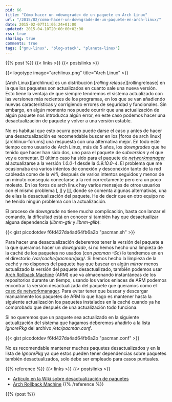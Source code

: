 ```yaml
---
pid: 66
title: "Cómo hacer un «downgrade» de un paquete en Arch Linux"
url: "/2015/02/como-hacer-un-downgrade-de-un-paquete-en-arch-linux/"
date: 2015-02-07T11:05:24+01:00
updated: 2015-04-10T20:00:00+02:00
rss: true
sharing: true
comments: true
tags: ["gnu-linux", "blog-stack", "planeta-linux"]
---
```


{{% post %}}
{{< links >}}
{{< postslinks >}}

{{< logotype image="archlinux.png" title="Arch Linux" >}}

[Arch Linux][archlinux] es un distribución [_rolling release_][rollingrelease] en la que los paquetes son actualizados en cuanto sale una nueva versión. Esto tiene la ventaja de que siempre tendremos el sistema actualizado con las versiones más recientes de los programas, en los que se van añadiendo nuevas características y corrigiendo errores de seguridad y funcionales. Sin embargo, en algún momento nos puede ocurrir que una actualización de algún paquete nos introduzca algún error, en este caso podemos hacer una desactualización de paquete y volver a una versión estable.

No es habitual que esto ocurra pero puede darse el caso y antes de hacer una desactualización es recomendable buscar en los [foros de arch linux][archlinux-forums] una respuesta con una alternativa mejor. En todo este tiempo como usuario de Arch Linux, más de 5 años, los _downgrades_ que he tenido que hacer han sido dos, uno para el paquete de _subversion_ y el que voy a comentar. El último caso ha sido para el paquete de [_networkmanager_](https://www.archlinux.org/packages/extra/x86_64/networkmanager/) al actualizarse a la versión _1.0.0-1_ desde la _0.9.10.0-4_. El problema que me ocasionaba era varios intentos de conexión y desconexión tanto de la red cableada como de la wifi, después de varios intentos seguidos y menos de un minuto conseguía conectarse a la red correctamente pero era un poco molesto. En los foros de arch linux hay varios mensajes de otros usuarios con el mismo problema [I](https://bbs.archlinux.org/viewtopic.php?id=193275), [II](https://bbs.archlinux.org/viewtopic.php?id=192679) y [III](https://bbs.archlinux.org/viewtopic.php?id=192344), donde se comenta algunas alternativas, una de ellas la desactualización del paquete. He de decir que en otro equipo no he tenido ningún problema con la actualización.

El proceso de _downgrade_ no tiene mucha complicación, basta con lanzar el comando, la dificultad está en conocer si también hay que desactualizar alguna dependencia (_libnm-gtk_ y _libnm-glib_):

{{< gist picodotdev f6fd427da4ad64fb6a2b "pacman.sh" >}}

Para hacer una desactualización deberemos tener la versión del paquete a la que queramos hacer un _downgrade_, si no hemos hecho una limpieza de la caché de los paquetes no usados (con _pacman -Sc_) lo tendremos en en el directorio _/var/cache/pacman/pkg/_. Si hemos hecho la limpieza de la caché y no dispones del paquete hay que buscar en algún _mirror_ menos actualizado la versión del paquete desactualizado, también podemos usar [Arch Rollback Machine](https://wiki.archlinux.org/index.php/Arch_Rollback_Machine) (ARM) que va almacenando instantáneas de los repositorios durante un tiempo, usando los varios enlaces de ARM podemos encontrar la versión desactualizada del paquete que queramos como el [caso de networkmanager](http://seblu.net/a/arm/packages/n/networkmanager/). Para evitar tener que buscar y descargar manualmente los paquetes de ARM lo que hago es mantener hasta la siguiente actualización los paquetes instalados en la caché cuando ya he comprobado que después de una actualización todo funciona.

Si no queremos que un paquete sea actualizado en la siguiente actualización del sistema que hagamos deberemos añadirlo a la lista _IgnorePkg_ del archivo _/etc/pacman.conf_.

{{< gist picodotdev f6fd427da4ad64fb6a2b "pacman.conf" >}}

No es recomendable mantener muchos paquetes desactualizados y en la lista de _IgnorePkg_ ya que estos pueden tener dependencias sobre paquetes también desactualizados, solo debe ser empleado para casos puntuales.

{{% reference %}}
{{< links >}}
{{< postslinks >}}
* [Artículo en la Wiki sobre desactualización de paquetes](https://wiki.archlinux.org/index.php/Downgrading_Packages)
* [Arch Rollback Machine](https://wiki.archlinux.org/index.php/Arch_Rollback_Machine)
{{% /reference %}}

{{% /post %}}

